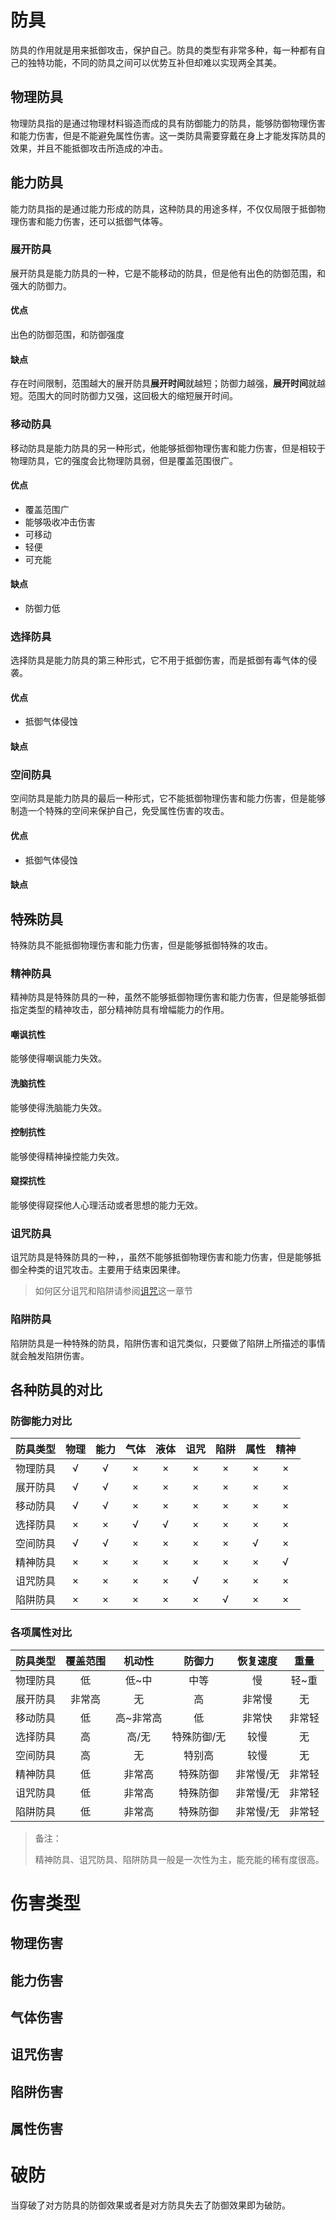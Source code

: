 # 防具

防具的作用就是用来抵御攻击，保护自己。防具的类型有非常多种，每一种都有自己的独特功能，不同的防具之间可以优势互补但却难以实现两全其美。

## 物理防具

物理防具指的是通过物理材料锻造而成的具有防御能力的防具，能够防御物理伤害和能力伤害，但是不能避免属性伤害。这一类防具需要穿戴在身上才能发挥防具的效果，并且不能抵御攻击所造成的冲击。

## 能力防具

能力防具指的是通过能力形成的防具，这种防具的用途多样，不仅仅局限于抵御物理伤害和能力伤害，还可以抵御气体等。

### 展开防具

展开防具是能力防具的一种，它是不能移动的防具，但是他有出色的防御范围，和强大的防御力。

#### 优点

出色的防御范围，和防御强度

#### 缺点

存在时间限制，范围越大的展开防具**展开时间**就越短；防御力越强，**展开时间**就越短。范围大的同时防御力又强，这回极大的缩短展开时间。

### 移动防具

移动防具是能力防具的另一种形式，他能够抵御物理伤害和能力伤害，但是相较于物理防具，它的强度会比物理防具弱，但是覆盖范围很广。

#### 优点

* 覆盖范围广
* 能够吸收冲击伤害
* 可移动
* 轻便
* 可充能

#### 缺点

* 防御力低

### 选择防具

选择防具是能力防具的第三种形式，它不用于抵御伤害，而是抵御有毒气体的侵袭。

#### 优点

* 抵御气体侵蚀

#### 缺点

### 空间防具

空间防具是能力防具的最后一种形式，它不能抵御物理伤害和能力伤害，但是能够制造一个特殊的空间来保护自己，免受属性伤害的攻击。

#### 优点

* 抵御气体侵蚀

#### 缺点

## 特殊防具

特殊防具不能抵御物理伤害和能力伤害，但是能够抵御特殊的攻击。

### 精神防具

精神防具是特殊防具的一种，虽然不能够抵御物理伤害和能力伤害，但是能够抵御指定类型的精神攻击，部分精神防具有增幅能力的作用。

#### 嘲讽抗性

能够使得嘲讽能力失效。

#### 洗脑抗性

能够使得洗脑能力失效。

#### 控制抗性

能够使得精神操控能力失效。

#### 窥探抗性

能够使得窥探他人心理活动或者思想的能力无效。

### 诅咒防具

诅咒防具是特殊防具的一种，，虽然不能够抵御物理伤害和能力伤害，但是能够抵御全种类的诅咒攻击。主要用于结束因果律。

> 如何区分诅咒和陷阱请参阅[诅咒](../诅咒.md)这一章节
>

### 陷阱防具

陷阱防具是一种特殊的防具，陷阱伤害和诅咒类似，只要做了陷阱上所描述的事情就会触发陷阱伤害。

## 各种防具的对比

### 防御能力对比

| 防具类型 | 物理 | 能力 | 气体 | 液体 | 诅咒 | 陷阱 | 属性 | 精神 |
| -------- | :--: | :--: | :--: | :--: | :--: | :--: | :--: | :--: |
| 物理防具 |  √   |  √   |  ×   |  ×   |  ×   |  ×   |  ×   |  ×   |
| 展开防具 |  √   |  √   |  ×   |  ×   |  ×   |  ×   |  ×   |  ×   |
| 移动防具 |  √   |  √   |  ×   |  ×   |  ×   |  ×   |  ×   |  ×   |
| 选择防具 |  ×   |  ×   |  √   |  √   |  ×   |  ×   |  ×   |  ×   |
| 空间防具 |  √   |  √   |  ×   |  ×   |  ×   |  ×   |  √   |  ×   |
| 精神防具 |  ×   |  ×   |  ×   |  ×   |  ×   |  ×   |  ×   |  √   |
| 诅咒防具 |  ×   |  ×   |  ×   |  ×   |  √   |  ×   |  ×   |  ×   |
| 陷阱防具 |  ×   |  ×   |  ×   |  ×   |  ×   |  √   |  ×   |  ×   |

### 各项属性对比

| 防具类型 | 覆盖范围 |  机动性   |   防御力    | 恢复速度  |  重量  |
| -------- | :------: | :-------: | :---------: | :-------: | :----: |
| 物理防具 |    低    |   低~中   |    中等     |    慢     | 轻~重  |
| 展开防具 |  非常高  |    无     |     高      |  非常慢   |   无   |
| 移动防具 |    低    | 高~非常高 |     低      |  非常快   | 非常轻 |
| 选择防具 |    高    |   高/无   | 特殊防御/无 |   较慢    |   无   |
| 空间防具 |    高    |    无     |   特别高    |   较慢    |   无   |
| 精神防具 |    低    |  非常高   |  特殊防御   | 非常慢/无 | 非常轻 |
| 诅咒防具 |    低    |  非常高   |  特殊防御   | 非常慢/无 | 非常轻 |
| 陷阱防具 |    低    |  非常高   |  特殊防御   | 非常慢/无 | 非常轻 |

> 备注：
>
> 精神防具、诅咒防具、陷阱防具一般是一次性为主，能充能的稀有度很高。

# 伤害类型

## 物理伤害

## 能力伤害

## 气体伤害

## 诅咒伤害

## 陷阱伤害

## 属性伤害

# 破防

当穿破了对方防具的防御效果或者是对方防具失去了防御效果即为破防。